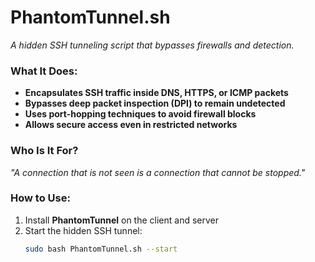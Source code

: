 # PhantomTunnel.sh  
_A hidden SSH tunneling script that bypasses firewalls and detection._  

### What It Does:  
- **Encapsulates SSH traffic inside DNS, HTTPS, or ICMP packets**  
- **Bypasses deep packet inspection (DPI) to remain undetected**  
- **Uses port-hopping techniques to avoid firewall blocks**  
- **Allows secure access even in restricted networks**  

### Who Is It For?  
_"A connection that is not seen is a connection that cannot be stopped."_  

### How to Use:  
1. Install **PhantomTunnel** on the client and server  
2. Start the hidden SSH tunnel:  
   ```bash
   sudo bash PhantomTunnel.sh --start

